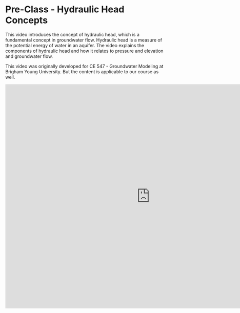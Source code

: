 # Pre-Class - Hydraulic Head Concepts

This video introduces the concept of hydraulic head, which is a fundamental concept in groundwater flow. Hydraulic 
head is a measure of the potential energy of water in an aquifer. The video explains the components of hydraulic 
head and how it relates to pressure and elevation and groundwater flow.

This video was originally developed for CE 547 - Groundwater Modeling at Brigham Young University. But the 
content is applicable to our 
course as well.

<iframe width="900" height="700" src="https://www.youtube.com/embed/vK0epuRbSaA?si=EDHYgR_rnpEdCzqU" title="YouTube 
video player" frameborder="0" allow="accelerometer; autoplay; clipboard-write; encrypted-media; gyroscope; picture-in-picture; web-share" referrerpolicy="strict-origin-when-cross-origin" allowfullscreen></iframe>